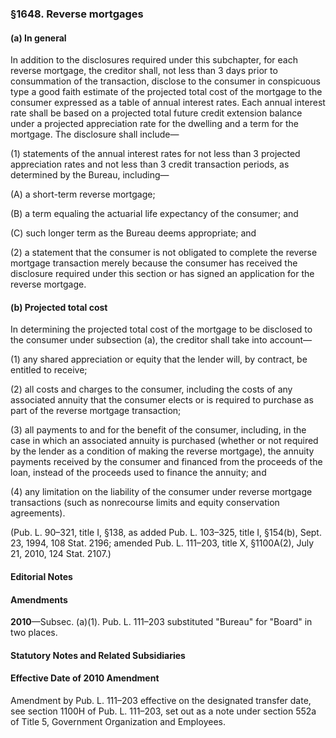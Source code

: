 ### §1648. Reverse mortgages ###

#### (a) In general ####

In addition to the disclosures required under this subchapter, for each reverse mortgage, the creditor shall, not less than 3 days prior to consummation of the transaction, disclose to the consumer in conspicuous type a good faith estimate of the projected total cost of the mortgage to the consumer expressed as a table of annual interest rates. Each annual interest rate shall be based on a projected total future credit extension balance under a projected appreciation rate for the dwelling and a term for the mortgage. The disclosure shall include—

(1) statements of the annual interest rates for not less than 3 projected appreciation rates and not less than 3 credit transaction periods, as determined by the Bureau, including—

(A) a short-term reverse mortgage;

(B) a term equaling the actuarial life expectancy of the consumer; and

(C) such longer term as the Bureau deems appropriate; and

(2) a statement that the consumer is not obligated to complete the reverse mortgage transaction merely because the consumer has received the disclosure required under this section or has signed an application for the reverse mortgage.

#### (b) Projected total cost ####

In determining the projected total cost of the mortgage to be disclosed to the consumer under subsection (a), the creditor shall take into account—

(1) any shared appreciation or equity that the lender will, by contract, be entitled to receive;

(2) all costs and charges to the consumer, including the costs of any associated annuity that the consumer elects or is required to purchase as part of the reverse mortgage transaction;

(3) all payments to and for the benefit of the consumer, including, in the case in which an associated annuity is purchased (whether or not required by the lender as a condition of making the reverse mortgage), the annuity payments received by the consumer and financed from the proceeds of the loan, instead of the proceeds used to finance the annuity; and

(4) any limitation on the liability of the consumer under reverse mortgage transactions (such as nonrecourse limits and equity conservation agreements).

(Pub. L. 90–321, title I, §138, as added Pub. L. 103–325, title I, §154(b), Sept. 23, 1994, 108 Stat. 2196; amended Pub. L. 111–203, title X, §1100A(2), July 21, 2010, 124 Stat. 2107.)

#### **Editorial Notes** ####

#### Amendments ####

**2010**—Subsec. (a)(1). Pub. L. 111–203 substituted "Bureau" for "Board" in two places.

#### **Statutory Notes and Related Subsidiaries** ####

#### Effective Date of 2010 Amendment ####

Amendment by Pub. L. 111–203 effective on the designated transfer date, see section 1100H of Pub. L. 111–203, set out as a note under section 552a of Title 5, Government Organization and Employees.